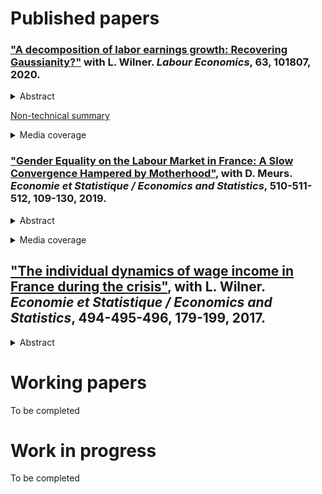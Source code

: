 # Published papers

### ["A decomposition of labor earnings growth: Recovering Gaussianity?"](https://www.sciencedirect.com/science/article/pii/S0927537120300130) with L. Wilner. *Labour Economics*, 63, 101807, 2020.

<details>
  <summary>Abstract</summary>
  
Recent works have concluded that labor earnings dynamics exhibit non-Gaussian and nonlinear features. We argue in this paper that this finding is mainly due to volatility in working time. Using a non-parametric approach, we find from French data that changes in labor earnings exhibit strong asymmetry and high peakedness. However, after decomposing labor earnings growth into growth in wages and working time, deviations from Gaussianity stem from changes in working time. The nonlinearity of earnings dynamics is also mostly driven by working time dynamics at the extensive margin.
</details>

<p></p>

[Non-technical summary](https://www.insee.fr/fr/statistiques/3364555)

<details>
  <summary>Media coverage</summary>
  
<a href="https://bfmbusiness.bfmtv.com/observatoire/un-salarie-gagne-4-fois-plus-a-40-ans-qu-a-25-ans-1001513.html">
BFMTV</a>, 
<a href="https://www.lefigaro.fr/economie/le-scan-eco/dessous-chiffres/2016/07/05/29006-20160705ARTFIG00265-votre-salaire-evolue-t-il-normalement.php">
Le Figaro</a>.
</details>

<p></p>

### ["Gender Equality on the Labour Market in France: A Slow Convergence Hampered by Motherhood"](https://www.insee.fr/en/statistiques/4253144?sommaire=4253180), with D. Meurs. *Economie et Statistique / Economics and Statistics*, 510-511-512, 109-130, 2019.

<details>
  <summary>Abstract</summary>
  
In France since the 1970s, the growth in labour force has been driven largely by that of women’s participation in the labour market and the fact that they interrupt their careers less often after motherhood. Their level of education has also risen considerably, and they have, on average, been more highly educated than men since the 1990s. But these developments did not result in reducing the gender pay gap to what might have been expected: the average hourly wage gap in the private sector has remained around 20% since the mid-1990s. In this average gap, the share explained by differences in human capital (education, experience) was cancelled out and even reversed between 1968 and 2015. The persistence of the wage gap now appears to be mainly linked to the consequences of motherhood. A child’s arrival causes mothers a loss of annual income largely due to adjustments in their working time. This penalty is higher for mothers whose wages are at the bottom of the wage distribution.
</details>

<p></p>

<details>
  <summary>Media coverage</summary>
  
<a href="https://blogs.alternatives-economiques.fr/anota/2020/05/05/la-biologie-explique-t-elle-les-inegalites-salariales-entre-hommes-et-femmes">
Alternatives Économiques</a>,
<a href="https://www.la-croix.com/Economie/France/Comment-reduire-inegalites-2019-08-27-1201043464">
La Croix</a>,
<a href="https://www.lesechos.fr/idees-debats/livres/linsee-scrute-50-ans-de-la-vie-des-francais-1159970">
Les Échos</a>.
</details>

<p></p>

## ["The individual dynamics of wage income in France during the crisis"](https://www.insee.fr/en/statistiques/3135092?sommaire=3135112), with L. Wilner. *Economie et Statistique / Economics and Statistics*,  494-495-496, 179-199, 2017.

<details>
  <summary>Abstract</summary>
  
The uncertain nature of future income limits the ability of agents to smooth their consumption over time. Variation in this uncertainty can thus bring about variation in well-being. We study the evolutions of the uncertainty on wage income in France before and over the course of the crisis of 2008 drawing on longitudinal administrative data. Using a non‑parametric method, we estimate the magnitude and form of this uncertainty and show that they depend on past wage income. This uncertainty is broken down into wage and working time, and according to the mobility of the wage earners. During the crisis, the magnitude of this uncertainty on future wage income increases slightly, and its downward asymmetry is stronger at both ends of the wage income scale: with this uncertainty, unfavourable evolutions have a bigger impact during the crisis than in the preceding period. This is explained by a heightened probability of unfavourable individual evolutions in terms of working time for the lowest‑paid workers, and in terms of wage for the highest-paid. Mobility is more frequent during the crisis but the uncertainty associated with it is lower than over the preceding years.
</details>

<p></p>

# Working papers

To be completed

# Work in progress

To be completed
